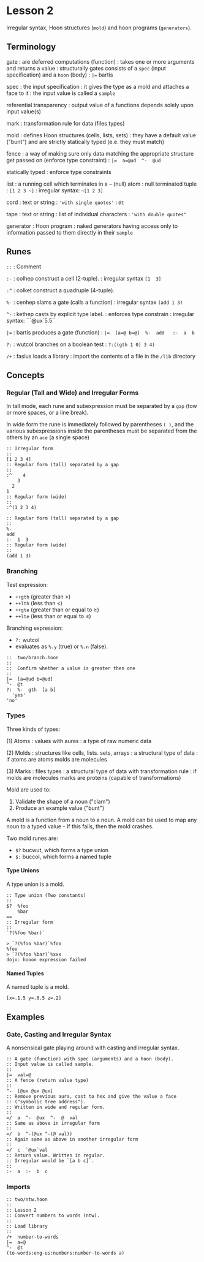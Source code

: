 # Lesson 2

Irregular syntax, Hoon structures (`mold`) and hoon programs (`generators`).

## Terminology

gate
: are deferred computations (function)
: takes one or more arguments and returns a value
: structurally gates consists of a `spec` (input specification) and a `hoon` (body)
: `|=` bartis

spec
: the input specification
: it gives the type as a mold and attaches a face to it
: the input value is called a `sample`

referential transparency
: output value of a functions depends solely upon input value(s)

mark
: transformation rule for data (files types)

mold
: defines Hoon structures (cells, lists, sets)
: they have a default value ("bunt") and are strictly statically typed (e.e. they must match)

fence
: a way of making sure only data matching the appropriate structure get passed on (enforce type constraint)
: `|=  a=@ud  ^-  @ud`

statically typed
: enforce type constraints

list
: a running cell which terminates in a `~` (null) atom
: null terminated tuple
: `[1 2 3 ~]`
: irregular syntax: `~[1 2 3]`

cord
: text or string
: `'with single quotes'`
: `@t`

tape
: text or string
: list of individual characters
: `'with double quotes"`

generator
: Hoon program
: naked generators having access only to information passed to them directly in their `sample`

## Runes

`::`
: Comment

`:-`
: colhep construct a cell (2-tuple).
: irregular syntax `[1  3]`

`:^`
: colket construct a quadruple (4-tuple).

`%-`
: cenhep slams a gate (calls a function)
: irregular syntax `(add 1 3)`

`^-`
: kethep casts by explicit type label.
: enforces type constrain
: irregular syntax: ```@ux`5.5``

`|=`
: bartis produces a gate (function)
: `|=  [a=@ b=@]  %-  add   :-  a  b`

`?:`
: wutcol branches on a boolean test
: `?:((gth 1 0) 3 4)`

`/+`
: faslus loads a library
: import the contents of a file in the `/lib` directory

## Concepts

### Regular (Tall and Wide) and Irregular Forms

In tall mode, each rune and subexpression must be separated by a `gap` (tow or more spaces, or a line break).

In wide form the rune is immediately followed by parentheses `( )`, and the various subexpressions inside the parentheses must be separated from the others by an `ace` (a single space)

```hoon
:: Irregular form
::
[1 2 3 4]
:: Regular form (tall) separated by a gap
::
:^    4
    3
  2
1
:: Regular form (wide)
::
:^(1 2 3 4)
```

```hoon
:: Regular form (tall) separated by a gap
::
%-
add
:-  1  3
:: Regular form (wide)
::
(add 1 3)
```

### Branching

Test expression:
- `++gth` (greater than >)
- `++lth` (less than <)
- `++gte` (greater than or equal to ≥)
- `++lte` (less than or equal to ≤)

Branching expression:
- `?:` wutcol
- evaluates as `%.y` (true) or `%.n` (false).


```hoon
::  two/branch.hoon
::
::  Confirm whether a value is greater then one
::
|=  [a=@ud b=@ud]
^-  @t
?:  %-  gth  [a b]
  'yes'
'no'
```

### Types

Three kinds of types:

(1) Atoms
: values with auras
: a type of raw numeric data

(2) Molds
: structures like cells, lists. sets, arrays
: a structural type of data
: if atoms are atoms molds are molecules

(3) Marks
: files types
: a structural type of data with transformation rule
: if molds are molecules marks are proteins (capable of transformations)

Mold are used to:
1. Validate the shape of a noun ("clam")
2. Produce an example value ("bunt")

A mold is a function from a noun to a noun. A mold can be used to map any noun to a
typed value - If this fails, then the mold crashes.

Two mold runes are:
- `$?` bucwut, which forms a type union
- `$:` buccol, which forms a named tuple

#### Type Unions

A type union is a mold.

```hoon
:: Type union (Two constants)
::
$?  %foo
    %bar
==
:: Irregular form
::
`?(%foo %bar)`
```

```dojo
> `?(%foo %bar)`%foo
%foo
> `?(%foo %bar)`%xxx
dojo: hooon expression failed
```

#### Named Tuples

A named tuple is a mold.

```hoon
[x=.1.5 y=.0.5 z=.2]
```

## Examples

### Gate, Casting and Irregular Syntax

A nonsensical gate playing around with casting and irregular syntax.

```hoon
:: A gate (function) with spec (arguments) and a hoon (body).
:: Input value is called sample.
::
|=  val=@
:: A fence (return value type)
::
^-  [@ux @ux @ux]
:: Remove previous aura, cast to hex and give the value a face
:: ("symbolic tree address").
:: Written in wide and regular form.
::
=/  a  ^-  @ux  ^-  @  val
:: Same as above in irregular form
::
=/  b  ^-(@ux ^-(@ val))
:: Again same as above in another irregular form
::
=/  c  `@ux`val
:: Return value. Written in regular.
:: Irregular would be `[a b c]`.
::
:-  a  :-  b  c
```

### Imports

```hoon
:: two/ntw.hoon
::
:: Lesson 2
:: Convert numbers to words (ntw).
::
:: Load library
::
/+  number-to-words
|=  a=@
^-  @t
(to-words:eng-us:numbers:number-to-words a)
```
